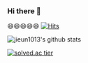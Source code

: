 ### Hi there 👋
😄😄😄😄😄
[![Hits](https://hits.seeyoufarm.com/api/count/incr/badge.svg?url=https%3A%2F%2Fgithub.com%2Fjieun1013&count_bg=%2379C83D&title_bg=%23555555&icon=&icon_color=%23E7E7E7&title=hits&edge_flat=false)](https://hits.seeyoufarm.com)

![jieun1013's github stats](https://github-readme-stats.vercel.app/api?username=jieun1013&show_icons=true)

[![solved.ac tier](http://mazassumnida.wtf/api/generate_badge?boj=leeju1013)](https://solved.ac/leeju1013)
<!--
**jieun1013/jieun1013** is a ✨ _special_ ✨ repository because its `README.md` (this file) appears on your GitHub profile.

Here are some ideas to get you started:

- 🔭 I’m currently working on ...
- 🌱 I’m currently learning ...
- 👯 I’m looking to collaborate on ...
- 🤔 I’m looking for help with ...
- 💬 Ask me about ...
- 📫 How to reach me: ...
- 😄 Pronouns: ...
- ⚡ Fun fact: ...
-->
